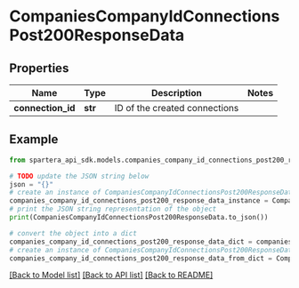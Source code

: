 # CompaniesCompanyIdConnectionsPost200ResponseData


## Properties

Name | Type | Description | Notes
------------ | ------------- | ------------- | -------------
**connection_id** | **str** | ID of the created connections | 

## Example

```python
from spartera_api_sdk.models.companies_company_id_connections_post200_response_data import CompaniesCompanyIdConnectionsPost200ResponseData

# TODO update the JSON string below
json = "{}"
# create an instance of CompaniesCompanyIdConnectionsPost200ResponseData from a JSON string
companies_company_id_connections_post200_response_data_instance = CompaniesCompanyIdConnectionsPost200ResponseData.from_json(json)
# print the JSON string representation of the object
print(CompaniesCompanyIdConnectionsPost200ResponseData.to_json())

# convert the object into a dict
companies_company_id_connections_post200_response_data_dict = companies_company_id_connections_post200_response_data_instance.to_dict()
# create an instance of CompaniesCompanyIdConnectionsPost200ResponseData from a dict
companies_company_id_connections_post200_response_data_from_dict = CompaniesCompanyIdConnectionsPost200ResponseData.from_dict(companies_company_id_connections_post200_response_data_dict)
```
[[Back to Model list]](../README.md#documentation-for-models) [[Back to API list]](../README.md#documentation-for-api-endpoints) [[Back to README]](../README.md)


